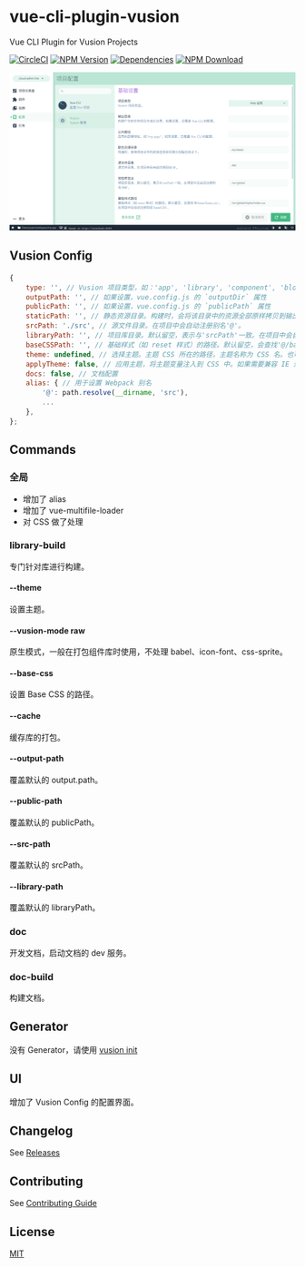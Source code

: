 # vue-cli-plugin-vusion

Vue CLI Plugin for Vusion Projects

[![CircleCI][circleci-img]][circleci-url]
[![NPM Version][npm-img]][npm-url]
[![Dependencies][david-img]][david-url]
[![NPM Download][download-img]][download-url]

[circleci-img]: https://img.shields.io/circleci/project/github/vusion/vue-cli-plugin-vusion.svg?style=flat-square
[circleci-url]: https://circleci.com/gh/vusion/vue-cli-plugin-vusion
[npm-img]: http://img.shields.io/npm/v/vue-cli-plugin-vusion.svg?style=flat-square
[npm-url]: http://npmjs.org/package/vue-cli-plugin-vusion
[david-img]: http://img.shields.io/david/vusion/vue-cli-plugin-vusion.svg?style=flat-square
[david-url]: https://david-dm.org/vusion/vue-cli-plugin-vusion
[download-img]: https://img.shields.io/npm/dm/vue-cli-plugin-vusion.svg?style=flat-square
[download-url]: https://npmjs.org/package/vue-cli-plugin-vusion

![screenshot](./screenshot.png)

## Vusion Config

``` js
{
    type: '', // Vusion 项目类型，如：'app', 'library', 'component', 'block', 'repository'
    outputPath: '', // 如果设置，vue.config.js 的 `outputDir` 属性
    publicPath: '', // 如果设置，vue.config.js 的 `publicPath` 属性
    staticPath: '', // 静态资源目录。构建时，会将该目录中的资源全部原样拷贝到输出目录下。
    srcPath: './src', // 源文件目录。在项目中会自动注册别名'@'。
    libraryPath: '', // 项目库目录。默认留空，表示与'srcPath'一致。在项目中会自动注册别名'@@'。
    baseCSSPath: '', // 基础样式（如 reset 样式）的路径。默认留空，会查找'@/base/base.css'。在项目中会自动注册别名'baseCSS'。
    theme: undefined, // 选择主题。主题 CSS 所在的路径，主题名称为 CSS 名。也可以为一个对象。
    applyTheme: false, // 应用主题，将主题变量注入到 CSS 中。如果需要兼容 IE 浏览器，必须开启。
    docs: false, // 文档配置
    alias: { // 用于设置 Webpack 别名
        '@': path.resolve(__dirname, 'src'),
        ...
    },
};
```

## Commands

### 全局

- 增加了 alias
- 增加了 vue-multifile-loader
- 对 CSS 做了处理

### library-build

专门针对库进行构建。

#### --theme

设置主题。

#### --vusion-mode raw

原生模式，一般在打包组件库时使用，不处理 babel、icon-font、css-sprite。

#### --base-css

设置 Base CSS 的路径。

#### --cache

缓存库的打包。

#### --output-path

覆盖默认的 output.path。

#### --public-path

覆盖默认的 publicPath。

#### --src-path

覆盖默认的 srcPath。

#### --library-path

覆盖默认的 libraryPath。

### doc

开发文档，启动文档的 dev 服务。

### doc-build

构建文档。

## Generator

没有 Generator，请使用 [vusion init](https://github.com/vusion/vusion)

## UI

增加了 Vusion Config 的配置界面。

## Changelog

See [Releases](https://github.com/vusion/vue-cli-plugin-vusion/releases)

## Contributing

See [Contributing Guide](https://github.com/vusion/DOCUMENTATION/issues/8)

## License

[MIT](LICENSE)
